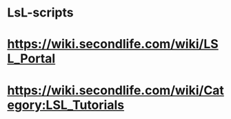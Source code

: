#
# LsL-scripts

# https://wiki.secondlife.com/wiki/LSL_Portal
# https://wiki.secondlife.com/wiki/Category:LSL_Tutorials
